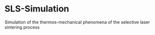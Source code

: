 # SLS-Simulation
Simulation of the thermos-mechanical phenomena of the selective laser sintering process
